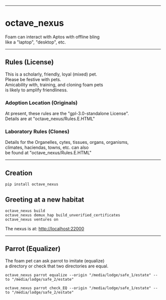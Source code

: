 


---

# octave_nexus
Foam can interact with Aptos with offline bling  
like a "laptop", "desktop", etc.

---

## Rules (License) 
This is a scholarly, friendly, loyal (mixed) pet.   
Please be festive with pets.   
Amicability with, training, and cloning foam pets   
is likely to amplify friendliness.  

### Adoption Location (Originals)
At present, these rules are the "gpl-3.0-standalone License".    
Details are at "octave_nexus/Rules.E.HTML" 

### Laboratory Rules (Clones)
Details for the Organelles, cytes, tissues, organs, organisms,   
climates, haciendas, towns, etc. can also  
be found at "octave_nexus/Rules.E.HTML"



---

## Creation
```
pip install octave_nexus
```

## Greeting at a new habitat
```
octave_nexus build
octave_nexus demux_hap build_unverified_certificates
octave_nexus ventures on
```

The nexus is at:
[http://localhost:22000](http://localhost:22000)

******



## Parrot (Equalizer)
The foam pet can ask parrot to imitate (equalize)  
a directory or check that two directories are equal.  
```
octave_nexus parrot equalize --origin "/media/lodge/safe_1/estate" --to "/media/lodge/safe_2/estate"
```

```
octave_nexus parrot check_EQ --origin "/media/lodge/safe_1/estate" --to "/media/lodge/safe_2/estate"
```